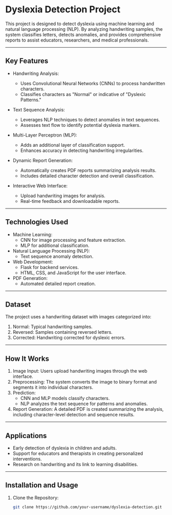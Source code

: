 # Dyslexia Detection Project

This project is designed to detect dyslexia using machine learning and natural language processing (NLP). By analyzing handwriting samples, the system classifies letters, detects anomalies, and provides comprehensive reports to assist educators, researchers, and medical professionals.

---

## Key Features

- Handwriting Analysis:
  - Uses Convolutional Neural Networks (CNNs) to process handwritten characters.
  - Classifies characters as "Normal" or indicative of "Dyslexic Patterns."

- Text Sequence Analysis:
  - Leverages NLP techniques to detect anomalies in text sequences.
  - Assesses text flow to identify potential dyslexia markers.

- Multi-Layer Perceptron (MLP):
  - Adds an additional layer of classification support.
  - Enhances accuracy in detecting handwriting irregularities.

- Dynamic Report Generation:
  - Automatically creates PDF reports summarizing analysis results.
  - Includes detailed character detection and overall classification.

- Interactive Web Interface:
  - Upload handwriting images for analysis.
  - Real-time feedback and downloadable reports.

---

## Technologies Used

- Machine Learning:
  - CNN for image processing and feature extraction.
  - MLP for additional classification.
- Natural Language Processing (NLP):
  - Text sequence anomaly detection.
- Web Development:
  - Flask for backend services.
  - HTML, CSS, and JavaScript for the user interface.
- PDF Generation:
  - Automated detailed report creation.

---

## Dataset

The project uses a handwriting dataset with images categorized into:
1. Normal: Typical handwriting samples.
2. Reversed: Samples containing reversed letters.
3. Corrected: Handwriting corrected for dyslexic errors.

---

## How It Works

1. Image Input: Users upload handwriting images through the web interface.
2. Preprocessing: The system converts the image to binary format and segments it into individual characters.
3. Prediction:
   - CNN and MLP models classify characters.
   - NLP analyzes the text sequence for patterns and anomalies.
4. Report Generation: A detailed PDF is created summarizing the analysis, including character-level detection and sequence results.

---

## Applications

- Early detection of dyslexia in children and adults.
- Support for educators and therapists in creating personalized interventions.
- Research on handwriting and its link to learning disabilities.

---

## Installation and Usage

1. Clone the Repository:  
   ```bash
   git clone https://github.com/your-username/dyslexia-detection.git
